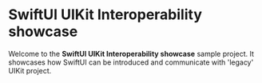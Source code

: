 # SwiftUI UIKit Interoperability showcase

Welcome to the **SwiftUI UIKit Interoperability showcase** sample project. It showcases how SwiftUI can be introduced and communicate with 'legacy' UIKit project.